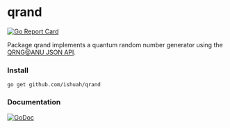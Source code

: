 # qrand
[![Go Report Card](https://goreportcard.com/badge/github.com/ishuah/qrand)](https://goreportcard.com/badge/github.com/ishuah/qrand)

Package qrand implements a quantum random number generator using the [QRNG@ANU JSON API](https://qrng.anu.edu.au/contact/api-documentation/).

### Install
`go get github.com/ishuah/qrand`

### Documentation
[![GoDoc](https://pkg.go.dev/badge/github.com/ishuah/qrand)](https://pkg.go.dev/github.com/ishuah/qrand)